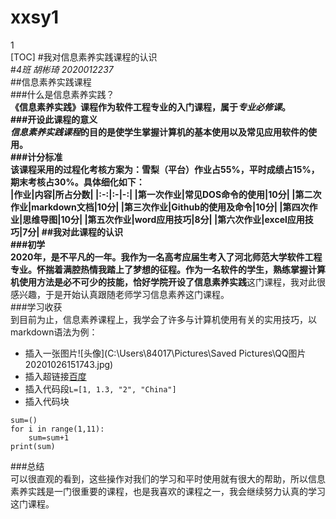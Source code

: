 # xxsy1
1  
[TOC]
#我对信息素养实践课程的认识  
#*4班 胡彬琦 2020012237*  
##信息素养实践课程  
###什么是信息素养实践？  
**《信息素养实践》**课程作为软件工程专业的入门课程，属于*专业必修课*。  
###开设此课程的意义  
*信息素养实践课程*的目的是使学生掌握计算机的基本使用以及常见应用软件的使用。  
###计分标准  
该课程采用的过程化考核方案为：雪梨（平台）作业占55%，平时成绩占15%，期末考核占30%。具体细化如下：  
|作业|内容|所占分数|
|:-:|:-|-:|
|第一次作业|常见DOS命令的使用|10分|
|第二次作业|markdown文档|10分|
|第三次作业|Github的使用及命令|10分|
|第四次作业|思维导图|10分|
|第五次作业|word应用技巧|8分|
|第六次作业|excel应用技巧|7分|
##我对此课程的认识  
###初学  
2020年，是不平凡的一年。我作为一名高考应届生考入了河北师范大学软件工程专业。怀揣着满腔热情我踏上了梦想的征程。作为一名软件的学生，熟练掌握计算机使用方法是必不可少的技能，恰好学院开设了**信息素养实践**这门课程，我对此很感兴趣，于是开始认真跟随老师学习信息素养这门课程。  
###学习收获  
到目前为止，信息素养课程上，我学会了许多与计算机使用有关的实用技巧，以markdown语法为例：  
-  插入一张图片![头像](C:\Users\84017\Pictures\Saved Pictures\QQ图片20201026151743.jpg)
- 插入超链接[百度](https://www.baidu.com/?tn=request_1_pg&ch=4)
- 插入代码段`L=[1, 1.3, "2", "China"]`
- 插入代码块
```
sum=()
for i in range(1,11):
    sum=sum+1
print(sum)
```
###总结  
可以很直观的看到，这些操作对我们的学习和平时使用就有很大的帮助，所以信息素养实践是一门很重要的课程，也是我喜欢的课程之一，我会继续努力认真的学习这门课程。